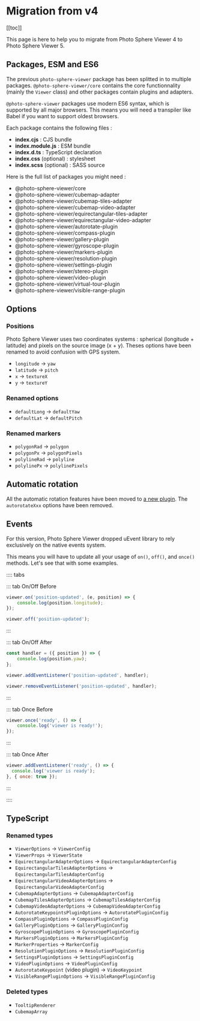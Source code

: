 # Migration from v4

[[toc]]

This page is here to help you to migrate from Photo Sphere Viewer 4 to Photo Sphere Viewer 5.

## Packages, ESM and ES6

The previous `photo-sphere-viewer` package has been splitted in to multiple packages. `@photo-sphere-viewer/core` contains the core functionnality (mainly the `Viewer` class) and other packages contain plugins and adapters.

`@photo-sphere-viewer` packages use modern ES6 syntax, which is supported by all major browsers. This means you will need a transpiler like Babel if you want to support oldest browsers.

Each package contains the following files :

-   **index.cjs** : CJS bundle
-   **index.module.js** : ESM bundle
-   **index.d.ts** : TypeScript declaration
-   **index.css** (optional) : stylesheet
-   **index.scss** (optional) : SASS source

Here is the full list of packages you might need :

-   @photo-sphere-viewer/core
-   @photo-sphere-viewer/cubemap-adapter
-   @photo-sphere-viewer/cubemap-tiles-adapter
-   @photo-sphere-viewer/cubemap-video-adapter
-   @photo-sphere-viewer/equirectangular-tiles-adapter
-   @photo-sphere-viewer/equirectangular-video-adapter
-   @photo-sphere-viewer/autorotate-plugin
-   @photo-sphere-viewer/compass-plugin
-   @photo-sphere-viewer/gallery-plugin
-   @photo-sphere-viewer/gyroscope-plugin
-   @photo-sphere-viewer/markers-plugin
-   @photo-sphere-viewer/resolution-plugin
-   @photo-sphere-viewer/settings-plugin
-   @photo-sphere-viewer/stereo-plugin
-   @photo-sphere-viewer/video-plugin
-   @photo-sphere-viewer/virtual-tour-plugin
-   @photo-sphere-viewer/visible-range-plugin

## Options

### Positions

Photo Sphere Viewer uses two coordinates systems : spherical (longitude + latitude) and pixels on the source image (x + y). Theses options have been renamed to avoid confusion with GPS system.

-   `longitude` → `yaw`
-   `latitude` → `pitch`
-   `x` → `textureX`
-   `y` → `textureY`

### Renamed options

-   `defaultLong` → `defaultYaw`
-   `defaultLat` → `defaultPitch`

### Renamed markers

-   `polygonRad` → `polygon`
-   `polygonPx` → `polygonPixels`
-   `polylineRad` → `polyline`
-   `polylinePx` → `polylinePixels`

## Automatic rotation

All the automatic rotation features have been moved to [a new plugin](../plugins/autorotate.md). The `autorotateXxx` options have been removed.

## Events

For this version, Photo Sphere Viewer dropped uEvent library to rely exclusively on the native events system.

This means you will have to update all your usage of `on()`, `off()`, and `once()` methods. Let's see that with some examples.

:::: tabs

::: tab On/Off Before

```js
viewer.on('position-updated', (e, position) => {
    console.log(position.longitude);
});

viewer.off('position-updated');
```

:::

::: tab On/Off After

```js
const handler = ({ position }) => {
    console.log(position.yaw);
};

viewer.addEventListener('position-updated', handler);

viewer.removeEventListener('position-updated', handler);
```

:::

::: tab Once Before

```js
viewer.once('ready', () => {
    console.log('viewer is ready!');
});
```

:::

::: tab Once After

```js
viewer.addEventListener('ready', () => {
  console.log('viewer is ready');
}, { once: true });
```

:::

::::

## TypeScript

### Renamed types

-   `ViewerOptions` → `ViewerConfig`
-   `ViewerProps` → `ViewerState`
-   `EquirectangularAdapterOptions` → `EquirectangularAdapterConfig`
-   `EquirectangularTilesAdapterOptions` → `EquirectangularTilesAdapterConfig`
-   `EquirectangularVideoAdapterOptions` → `EquirectangularVideoAdapterConfig`
-   `CubemapAdapterOptions` → `CubemapAdapterConfig`
-   `CubemapTilesAdapterOptions` → `CubemapTilesAdapterConfig`
-   `CubemapVideoAdapterOptions` → `CubemapVideoAdapterConfig`
-   `AutorotateKeypointsPluginOptions` → `AutorotatePluginConfig`
-   `CompassPluginOptions` → `CompassPluginConfig`
-   `GalleryPluginOptions` → `GalleryPluginConfig`
-   `GyroscopePluginOptions` → `GyroscopePluginConfig`
-   `MarkersPluginOptions` → `MarkersPluginConfig`
-   `MarkerProperties` → `MarkerConfig`
-   `ResolutionPluginOptions` → `ResolutionPluginConfig`
-   `SettingsPluginOptions` → `SettingsPluginConfig`
-   `VideoPluginOptions` → `VideoPluginConfig`
-   `AutorotateKeypoint` (video plugin) → `VideoKeypoint`
-   `VisibleRangePluginOptions` → `VisibleRangePluginConfig`

### Deleted types

-   `TooltipRenderer`
-   `CubemapArray`
